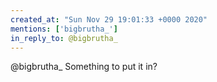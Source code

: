 ```yaml
---
created_at: "Sun Nov 29 19:01:33 +0000 2020"
mentions: ['bigbrutha_']
in_reply_to: @bigbrutha_
---
```


@bigbrutha_ Something to put it in?